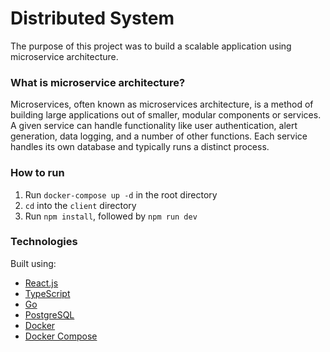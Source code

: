 # Distributed System

The purpose of this project was to build a scalable application using microservice architecture.

### What is microservice architecture?

Microservices, often known as microservices architecture, is a method of building large applications out of smaller, modular components or services. A given service can handle functionality like user authentication, alert generation, data logging, and a number of other functions. Each service handles its own database and typically runs a distinct process.

### How to run

1. Run `docker-compose up -d` in the root directory
2. `cd` into the `client` directory
3. Run `npm install`, followed by `npm run dev`

### Technologies

Built using:

- [React.js](https://react.dev/)
- [TypeScript](https://www.typescriptlang.org/)
- [Go](https://go.dev/)
- [PostgreSQL](https://www.postgresql.org/)
- [Docker](https://www.docker.com/)
- [Docker Compose](https://docs.docker.com/compose/)
